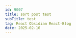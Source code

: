 ```yaml
---
id: 9007
title: sort post test
subTitle: test
tag: React Obsidian React-Blog 
date: 2025-02-10
---
```

